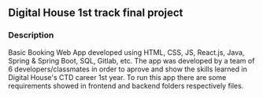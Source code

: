 ## Digital House 1st track final project
### Description
Basic Booking Web App developed using HTML, CSS, JS, React.js, Java, Spring & Spring Boot, SQL, Gitlab, etc. <break>
The app was developed by a team of 6 developers/classmates in order to aprove and show the skills learned in Digital House's CTD career 1st year. <break>
To run this app there are some requirements showed in frontend and backend folders respectively files.


